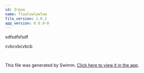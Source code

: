 ```yaml
---
id: 3rpuw
name: flowlowlowlow
file_version: 1.0.2
app_version: 0.6.9-0
---
```


sdfsdfsfsdf

cvbcvbcvbcb

<br/>

This file was generated by Swimm. [Click here to view it in the app](https://swimm-web-app.web.app/repos/Z2l0aHViJTNBJTNBc3Rva2Utd2VhdGhlciUzQSUzQUFkZGllQ29oZW4=/docs/3rpuw).